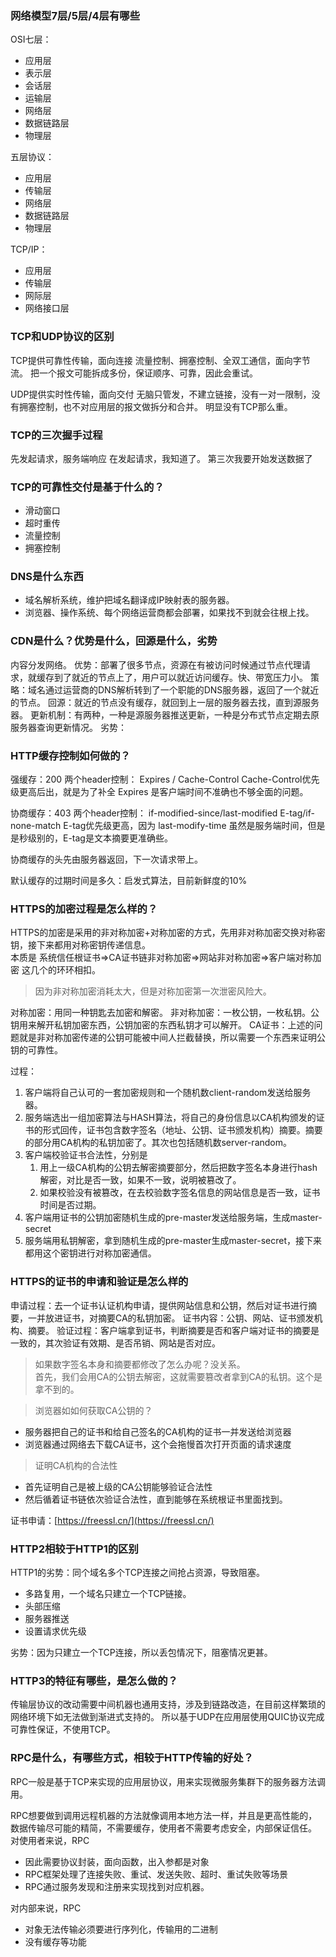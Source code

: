 ### 网络模型7层/5层/4层有哪些
OSI七层：
- 应用层
- 表示层
- 会话层
- 运输层
- 网络层
- 数据链路层
- 物理层

五层协议：
- 应用层
- 传输层
- 网络层
- 数据链路层
- 物理层

TCP/IP：
- 应用层
- 传输层
- 网际层
- 网络接口层

### TCP和UDP协议的区别
TCP提供可靠性传输，面向连接
流量控制、拥塞控制、全双工通信，面向字节流。
把一个报文可能拆成多份，保证顺序、可靠，因此会重试。

UDP提供实时性传输，面向交付
无脑只管发，不建立链接，没有一对一限制，没有拥塞控制，也不对应用层的报文做拆分和合并。
明显没有TCP那么重。

### TCP的三次握手过程
先发起请求，服务端响应
在发起请求，我知道了。
第三次我要开始发送数据了

### TCP的可靠性交付是基于什么的？
- 滑动窗口
- 超时重传
- 流量控制
- 拥塞控制

### DNS是什么东西
- 域名解析系统，维护把域名翻译成IP映射表的服务器。
- 浏览器、操作系统、每个网络运营商都会部署，如果找不到就会往根上找。

### CDN是什么？优势是什么，回源是什么，劣势
内容分发网络。
优势：部署了很多节点，资源在有被访问时候通过节点代理请求，就缓存到了就近的节点上了，用户可以就近访问缓存。快、带宽压力小。
策略：域名通过运营商的DNS解析转到了一个职能的DNS服务器，返回了一个就近的节点。
回源：就近的节点没有缓存，就回到上一层的服务器去找，直到源服务器。
更新机制：有两种，一种是源服务器推送更新，一种是分布式节点定期去原服务器查询更新情况。
劣势：

### HTTP缓存控制如何做的？ 
强缓存：200
两个header控制： Expires / Cache-Control
Cache-Control优先级更高后出，就是为了补全 Expires 是客户端时间不准确也不够全面的问题。

协商缓存：403
两个header控制： if-modified-since/last-modified E-tag/if-none-match 
E-tag优先级更高，因为 last-modify-time 虽然是服务端时间，但是是秒级别的，E-tag是文本摘要更准确些。

协商缓存的头先由服务器返回，下一次请求带上。

默认缓存的过期时间是多久：启发式算法，目前新鲜度的10%

### HTTPS的加密过程是怎么样的？
HTTPS的加密是采用的非对称加密+对称加密的方式，先用非对称加密交换对称密钥，接下来都用对称密钥传递信息。  
本质是 系统信任根证书=>CA证书链非对称加密=>网站非对称加密=>客户端对称加密 这几个的环环相扣。
> 因为非对称加密消耗太大，但是对称加密第一次泄密风险大。

对称加密：用同一种钥匙去加密和解密。
非对称加密：一枚公钥，一枚私钥。公钥用来解开私钥加密东西，公钥加密的东西私钥才可以解开。
CA证书：上述的问题就是非对称加密传递的公钥可能被中间人拦截替换，所以需要一个东西来证明公钥的可靠性。


过程：
1. 客户端将自己认可的一套加密规则和一个随机数client-random发送给服务器。
2. 服务端选出一组加密算法与HASH算法，将自己的身份信息以CA机构颁发的证书的形式回传，证书包含数字签名（地址、公钥、证书颁发机构）摘要。摘要的部分用CA机构的私钥加密了。其次也包括随机数server-random。
3. 客户端校验证书合法性，分别是
    1. 用上一级CA机构的公钥去解密摘要部分，然后把数字签名本身进行hash解密，对比是否一致，如果不一致，说明被篡改了。
    2. 如果校验没有被篡改，在去校验数字签名信息的网站信息是否一致，证书时间是否过期。
4. 客户端用证书的公钥加密随机生成的pre-master发送给服务端，生成master-secret
5. 服务端用私钥解密，拿到随机生成的pre-master生成master-secret，接下来都用这个密钥进行对称加密通信。

### HTTPS的证书的申请和验证是怎么样的
申请过程：去一个证书认证机构申请，提供网站信息和公钥，然后对证书进行摘要，一并放进证书，对摘要CA的私钥加密。
证书内容：公钥、网站、证书颁发机构、摘要。
验证过程：客户端拿到证书，判断摘要是否和客户端对证书的摘要是一致的，其次验证有效期、是否吊销、网站是否对应。

> 如果数字签名本身和摘要都修改了怎么办呢？没关系。  
首先，我们会用CA的公钥去解密，这就需要篡改者拿到CA的私钥。这个是拿不到的。

> 浏览器如如何获取CA公钥的？
- 服务器把自己的证书和给自己签名的CA机构的证书一并发送给浏览器
- 浏览器通过网络去下载CA证书，这个会拖慢首次打开页面的请求速度

> 证明CA机构的合法性
- 首先证明自己是被上级的CA公钥能够验证合法性
- 然后循着证书链依次验证合法性，直到能够在系统根证书里面找到。

证书申请：[https://freessl.cn/](https://freessl.cn/)

### HTTP2相较于HTTP1的区别
HTTP1的劣势：同个域名多个TCP连接之间抢占资源，导致阻塞。

- 多路复用，一个域名只建立一个TCP链接。
- 头部压缩
- 服务器推送
- 设置请求优先级

劣势：因为只建立一个TCP连接，所以丢包情况下，阻塞情况更甚。

### HTTP3的特征有哪些，是怎么做的？
传输层协议的改动需要中间机器也通用支持，涉及到链路改造，在目前这样繁琐的网络环境下如无法做到渐进式支持的。
所以基于UDP在应用层使用QUIC协议完成可靠性保证，不使用TCP。

### RPC是什么，有哪些方式，相较于HTTP传输的好处？
RPC一般是基于TCP来实现的应用层协议，用来实现微服务集群下的服务器方法调用。

RPC想要做到调用远程机器的方法就像调用本地方法一样，并且是更高性能的，数据传输尽可能的精简，不需要缓存，使用者不需要考虑安全，内部保证信任。
对使用者来说，RPC
- 因此需要协议封装，面向函数，出入参都是对象
- RPC框架处理了连接失败、重试、发送失败、超时、重试失败等场景
- RPC通过服务发现和注册来实现找到对应机器。

对内部来说，RPC
- 对象无法传输必须要进行序列化，传输用的二进制
- 没有缓存等功能
